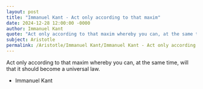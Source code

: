 ```yaml
---
layout: post
title: "Immanuel Kant - Act only according to that maxim"
date: 2024-12-28 12:00:00 -0000
author: Immanuel Kant
quote: "Act only according to that maxim whereby you can, at the same time, will that it should become a universal law."
subject: Aristotle
permalink: /Aristotle/Immanuel Kant/Immanuel Kant - Act only according to that maxim
---
```


Act only according to that maxim whereby you can, at the same time, will that it should become a universal law.

- Immanuel Kant
